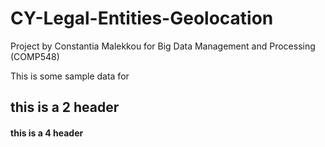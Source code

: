 # CY-Legal-Entities-Geolocation
Project by Constantia Malekkou for Big Data Management and Processing (COMP548)


This is some sample data for
## this is a 2 header

#### this is a 4 header
